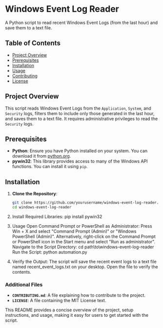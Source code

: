 # Windows Event Log Reader

A Python script to read recent Windows Event Logs (from the last hour) and save them to a text file.

## Table of Contents

- [Project Overview](#project-overview)
- [Prerequisites](#prerequisites)
- [Installation](#installation)
- [Usage](#usage)
- [Contributing](#contributing)
- [License](#license)

## Project Overview

This script reads Windows Event Logs from the `Application`, `System`, and `Security` logs, filters them to include only those generated in the last hour, and saves them to a text file. It requires administrative privileges to read the `Security` logs.

## Prerequisites

- **Python**: Ensure you have Python installed on your system. You can download it from [python.org](https://www.python.org/).
- **pywin32**: This library provides access to many of the Windows API functions. You can install it using `pip`.

## Installation

1. **Clone the Repository**:
   ```sh
   git clone https://github.com/yourusername/windows-event-log-reader.git
   cd windows-event-log-reader
2. Install Required Libraries:
   pip install pywin32

3. Usage
Open Command Prompt or PowerShell as Administrator:
Press Win + X and select "Command Prompt (Admin)" or "Windows PowerShell (Admin)".
Alternatively, right-click on the Command Prompt or PowerShell icon in the Start menu and select "Run as administrator".
Navigate to the Script Directory:
cd path\to\windows-event-log-reader
Run the Script:
python automation.py

4. Verify the Output:
The script will save the recent event logs to a text file named recent_event_logs.txt on your desktop.
Open the file to verify the contents.


### Additional Files

- **`CONTRIBUTING.md`**: A file explaining how to contribute to the project.
- **`LICENSE`**: A file containing the MIT License text.

This README provides a concise overview of the project, setup instructions, and usage, making it easy for users to get started with the script.
